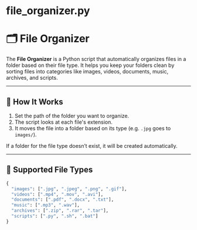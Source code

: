# file_organizer.py
# 🗂️ File Organizer

The **File Organizer** is a Python script that automatically organizes files in a folder based on their file type. It helps you keep your folders clean by sorting files into categories like images, videos, documents, music, archives, and scripts.

---

## 📁 How It Works

1. Set the path of the folder you want to organize.
2. The script looks at each file's extension.
3. It moves the file into a folder based on its type (e.g. `.jpg` goes to `images/`).

If a folder for the file type doesn’t exist, it will be created automatically.

---

## 🔧 Supported File Types

```python
{
  "images": [".jpg", ".jpeg", ".png", ".gif"],
  "videos": [".mp4", ".mov", ".avi"],
  "documents": [".pdf", ".docx", ".txt"],
  "music": [".mp3", ".wav"],
  "archives": [".zip", ".rar", ".tar"],
  "scripts": [".py", ".sh", ".bat"]
}
